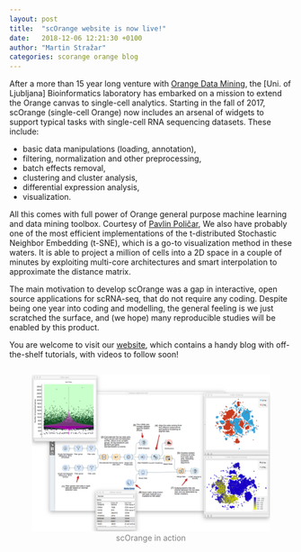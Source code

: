 ```yaml
---
layout: post
title:  "scOrange website is now live!"
date:   2018-12-06 12:21:30 +0100
author: "Martin Stražar"
categories: scorange orange blog
---
```


After a more than 15 year long venture with <a
href="http://orange.biolab.si" target="_blank">Orange Data Mining</a>, the [Uni. of Ljubljana]
Bioinformatics laboratory has embarked on a mission to extend the Orange canvas
to single-cell analytics. Starting in the fall of 2017, scOrange (single-cell Orange) now includes an arsenal of widgets to support typical tasks with single-cell RNA sequencing datasets. These include:
- basic data manipulations (loading, annotation),
- filtering, normalization and other preprocessing,
- batch effects removal,
- clustering and cluster analysis,
- differential expression analysis,
- visualization.

All this comes with full power of Orange general purpose machine learning and
data mining toolbox.  Courtesy of <a href="https://github.com/pavlin-policar" target="_blank">Pavlin Poličar</a>, We also have
probably one of the most efficient implementations of the t-distributed
Stochastic Neighbor Embedding (t-SNE), which is a go-to visualization method in
these waters. It is able to project a million of cells into a 2D space in a
couple of minutes by exploiting multi-core architectures and smart
interpolation to approximate the distance matrix.

The main motivation to develop scOrange was a gap in interactive, open source
applications for scRNA-seq, that do not require any coding.  Despite being one
year into coding and modelling, the general feeling is we just scratched the
surface, and (we hope) many reproducible studies will be enabled by this product. 

You are welcome to visit our <a href="http://singlecell.biolab.si" target="_blank">website</a>,
which contains a handy blog with off-the-shelf tutorials, with videos to follow
soon!

<figure style="float: left; margin-left: 0 px;">
<img src="/img/posts/scorange/screen-scorange.png">
<figcaption align="center"><font color="gray">
scOrange in action
</font></figcaption>
</figure>



